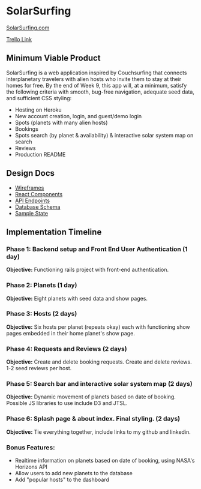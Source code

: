 SolarSurfing
============

[SolarSurfing.com](https://www.couchsurfing.com)

[Trello Link](https://trello.com/b/zjB9JjRf/solarsurfing)

Minimum Viable Product
----------------------

SolarSurfing is a web application inspired by Couchsurfing that connects interplanetary travelers with alien hosts who invite them to stay at their homes for free. By the end of Week 9, this app will, at a minimum, satisfy the following criteria with smooth, bug-free navigation, adequate seed data, and sufficient CSS styling:

+ Hosting on Heroku
+ New account creation, login, and guest/demo login
+ Spots (planets with many alien hosts)
+ Bookings
+ Spots search (by planet & availability) & interactive solar system map on search
+ Reviews
+ Production README

Design Docs
-----------

+ [Wireframes](https://github.com/djfletcher/SolarSurfing/tree/master/docs/wireframes)
+ [React Components](https://github.com/djfletcher/SolarSurfing/blob/master/docs/component-hierarchy.md)
+ [API Endpoints](https://github.com/djfletcher/SolarSurfing/blob/master/docs/api-endpoints.md)
+ [Database Schema](https://github.com/djfletcher/SolarSurfing/blob/master/docs/schema.md)
+ [Sample State](https://github.com/djfletcher/SolarSurfing/blob/master/docs/sample-state.md)

Implementation Timeline
-----------------------

### Phase 1: Backend setup and Front End User Authentication (1 day)
**Objective:** Functioning rails project with front-end authentication.
### Phase 2: Planets (1 day) 
**Objective:** Eight planets with seed data and show pages.
### Phase 3: Hosts (2 days)
**Objective:** Six hosts per planet (repeats okay) each with functioning show pages embedded in their home planet's show page.
### Phase 4: Requests and Reviews (2 days)
**Objective:** Create and delete booking requests. Create and delete reviews. 1-2 seed reviews per host.
### Phase 5: Search bar and interactive solar system map (2 days)
**Objective:** Dynamic movement of planets based on date of booking. Possible JS libraries to use include D3 and JTSL.
### Phase 6: Splash page & about index. Final styling. (2 days)
**Objective:** Tie everything together, include links to my github and linkedin.
### Bonus Features:
+ Realtime information on planets based on date of booking, using NASA's Horizons API
+ Allow users to add new planets to the database
+ Add "popular hosts" to the dashboard
